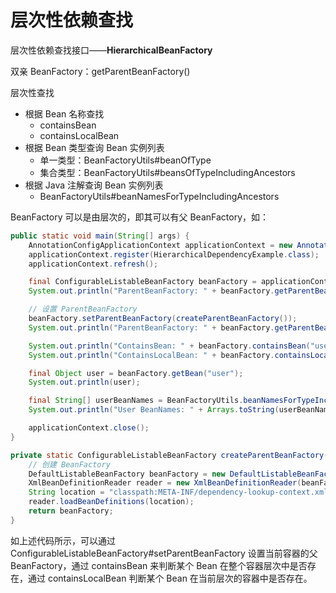 # 层次性依赖查找

层次性依赖查找接口——**HierarchicalBeanFactory**

双亲 BeanFactory：getParentBeanFactory()

层次性查找

- 根据 Bean 名称查找
  - containsBean 
  - containsLocalBean 
- 根据 Bean 类型查询 Bean 实例列表
  - 单一类型：BeanFactoryUtils#beanOfType
  - 集合类型：BeanFactoryUtils#beansOfTypeIncludingAncestors
- 根据 Java 注解查询 Bean 实例列表
  - BeanFactoryUtils#beanNamesForTypeIncludingAncestors





BeanFactory 可以是由层次的，即其可以有父 BeanFactory，如：

```java
public static void main(String[] args) {
    AnnotationConfigApplicationContext applicationContext = new AnnotationConfigApplicationContext();
    applicationContext.register(HierarchicalDependencyExample.class);
    applicationContext.refresh();

    final ConfigurableListableBeanFactory beanFactory = applicationContext.getBeanFactory();
    System.out.println("ParentBeanFactory: " + beanFactory.getParentBeanFactory());

    // 设置 ParentBeanFactory
    beanFactory.setParentBeanFactory(createParentBeanFactory());
    System.out.println("ParentBeanFactory: " + beanFactory.getParentBeanFactory());

    System.out.println("ContainsBean: " + beanFactory.containsBean("user"));
    System.out.println("ContainsLocalBean: " + beanFactory.containsLocalBean("user"));

    final Object user = beanFactory.getBean("user");
    System.out.println(user);

    final String[] userBeanNames = BeanFactoryUtils.beanNamesForTypeIncludingAncestors(beanFactory, User.class);
    System.out.println("User BeanNames: " + Arrays.toString(userBeanNames));

    applicationContext.close();
}

private static ConfigurableListableBeanFactory createParentBeanFactory() {
    // 创建 BeanFactory
    DefaultListableBeanFactory beanFactory = new DefaultListableBeanFactory();
    XmlBeanDefinitionReader reader = new XmlBeanDefinitionReader(beanFactory);
    String location = "classpath:META-INF/dependency-lookup-context.xml";
    reader.loadBeanDefinitions(location);
    return beanFactory;
}
```

如上述代码所示，可以通过 ConfigurableListableBeanFactory#setParentBeanFactory 设置当前容器的父 BeanFactory，通过 containsBean 来判断某个 Bean 在整个容器层次中是否存在，通过 containsLocalBean 判断某个 Bean 在当前层次的容器中是否存在。